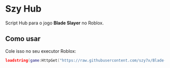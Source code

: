 # Szy Hub

Script Hub para o jogo **Blade Slayer** no Roblox.

## Como usar

Cole isso no seu executor Roblox:

```lua
loadstring(game:HttpGet("https://raw.githubusercontent.com/szy7x/Blade-Slayer-Script/main/main.lua", true))()
